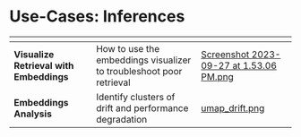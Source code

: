 # Use-Cases: Inferences

<table data-card-size="large" data-view="cards"><thead><tr><th></th><th></th><th data-hidden data-card-cover data-type="files"></th></tr></thead><tbody><tr><td><strong>Visualize Retrieval with Embeddings</strong></td><td>How to use the embeddings visualizer to troubleshoot poor retrieval</td><td><a href="../../.gitbook/assets/Screenshot 2023-09-27 at 1.53.06 PM.png">Screenshot 2023-09-27 at 1.53.06 PM.png</a></td></tr><tr><td><strong>Embeddings Analysis</strong></td><td>Identify clusters of drift and performance degradation</td><td><a href="../../.gitbook/assets/umap_drift.png">umap_drift.png</a></td></tr></tbody></table>
